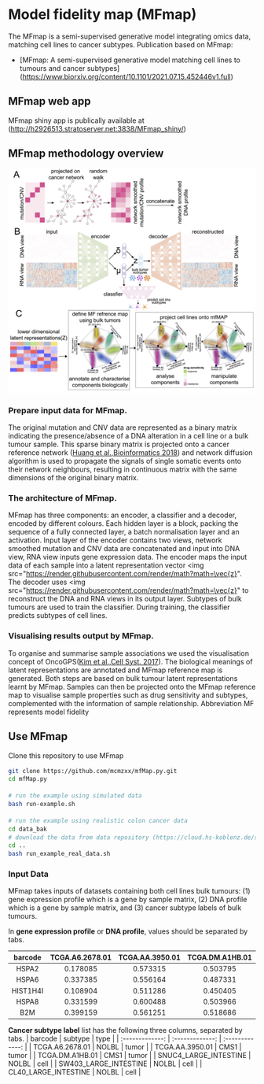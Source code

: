 # Model fidelity map (MFmap)

The MFmap is a semi-supervised generative model integrating omics data, matching cell lines to cancer subtypes. 
Publication based on MFmap:
- [MFmap: A semi-supervised generative model matching cell lines to tumours and cancer subtypes] (https://www.biorxiv.org/content/10.1101/2021.07.15.452446v1.full)

## MFmap web app 
MFmap shiny app is publically available at (http://h2926513.stratoserver.net:3838/MFmap_shiny/)

## MFmap methodology overview
<div>
    <img src="media/overview.png" width=1000>
</div>

### Prepare input data for MFmap.
The original mutation and CNV data are represented as a binary matrix indicating the presence/absence of a DNA alteration in a cell line or a bulk tumour sample. This sparse binary matrix is projected onto a cancer reference network ([Huang et al.,Bioinformatics 2018](http://academic.oup.com/bioinformatics/article/34/16/2859/4956012)) and network diffusion algorithm is used to propagate the signals of single somatic events onto their network neighbours, resulting in continuous matrix with the same dimensions of the original binary matrix.
### The architecture of MFmap. 
MFmap has three components: an encoder, a classifier and a decoder, encoded by different colours. Each hidden layer is a block, packing the sequence of a fully connected layer, a batch normalisation layer and an activation. Input layer of the encoder contains two views, network smoothed mutation and CNV data are concatenated and input into DNA view, RNA view inputs gene expression data. The encoder maps the input data of each sample into a latent representation vector <img src="https://render.githubusercontent.com/render/math?math=\vec{z}". The decoder uses  <img src="https://render.githubusercontent.com/render/math?math=\vec{z}" to reconstruct the DNA and RNA views in its output layer. Subtypes of bulk tumours are used to train the classifier. During training, the classifier predicts subtypes of cell lines. 
### Visualising results output by MFmap.
To organise and summarise sample associations we used the visualisation concept of OncoGPS([Kim et al.,Cell Syst. 2017](https://www.cell.com/cell-systems/fulltext/S2405-4712(17)30335-6)). The biological meanings of latent representations are annotated and MFmap reference map is generated. Both steps are based on bulk tumour latent representations learnt by MFmap. Samples can then be projected onto the MFmap reference map to visualise sample properties such as drug sensitivity and subtypes, complemented with the information of sample relationship. Abbreviation MF represents model fidelity

## Use MFmap
Clone this repository to use MFmap
```bash
git clone https://github.com/mcmzxx/mfMap.py.git
cd mfMap.py

# run the example using simulated data
bash run-example.sh

# run the example using realistic colon cancer data
cd data_bak
# download the data from data repository (https://cloud.hs-koblenz.de/s/WFWjMq9pJ8i29WD)
cd ..
bash run_example_real_data.sh
```

### Input Data
MFmap takes inputs of datasets containing both cell lines bulk tumours: (1) gene expression profile which is a gene by sample matrix, (2) DNA profile which is a gene by sample matrix, and (3) cancer subtype labels of bulk tumours.

In __gene expression profile__ or __DNA profile__, values should be separated by tabs.

| barcode | TCGA.A6.2678.01 | TCGA.AA.3950.01 | TCGA.DM.A1HB.01 | CL40_LARGE_INTESTINE | SW403_LARGE_INTESTINE | SNUC4_LARGE_INTESTINE |
|  :-------------: |  :-------------: | :-------------: | :-------------: | :-------------: | :-------------: | :-------------: |
| HSPA2 | 0.178085 | 0.573315 | 0.503795 | 0.547310 | 0.243164 | 0.495841 |
| HSPA6 | 0.337385 | 0.556164 | 0.487331 | 0.531813 | 0.550296 | 0.784094 |
| HIST1H4I | 0.108904 | 0.511286 | 0.450405 | 0.488413 | 0.400680 | 0.446989 |
| HSPA8 | 0.331599 | 0.600488 | 0.503966 | 0.562086 | 0.411304 | 0.495323 |
| B2M | 0.399159 | 0.561251 | 0.518686 | 0.608198 | 0.240596 | 0.479772 |

__Cancer subtype label__ list has the following three columns, separated by tabs.
| barcode | subtype | type |
|  :-------------: |  :-------------: | :-------------: |
| TCGA.A6.2678.01 | NOLBL | tumor |
| TCGA.AA.3950.01 | CMS1 | tumor |
| TCGA.DM.A1HB.01 | CMS1 | tumor |
| SNUC4_LARGE_INTESTINE | NOLBL | cell |
| SW403_LARGE_INTESTINE | NOLBL | cell |
| CL40_LARGE_INTESTINE | NOLBL | cell |
